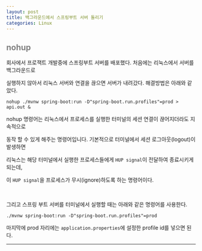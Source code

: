 ```yaml
---
layout: post
title: 백그라운드에서 스프링부트 서버 돌리기
categories: Linux
---
```


## <span style="color:gray">nohup</span>

회사에서 프로잭트 개발중에 스프링부트 서버를 배포했다. 처음에는 리눅스에서 서버를 백그라운드로 

실행하지 않아서 리눅스 서버와 연결을 끊으면 서버가 내려갔다. 해결방법은 아래와 같았다.

```Prompt
nohup ./mvnw spring-boot:run -D"spring-boot.run.profiles"=prod > api.out &
```

nohup 명령어는 리눅스에서 프로세스를 실행한 터미널의 세션 연결이 끊어지더라도 지속적으로 

동작 할 수 있게 해주는 명령어입니다. 기본적으로 터미널에서 세션 로그아웃(logout)이 발생하면

리눅스는 해당 터미널에서 실행한 프로세스들에게 `HUP signal`이 전달하여 종료시키게 되는데,

이 `HUP signal`을 프로세스가 무시(ignore)하도록 하는 명령어이다.

<br>

그리고 스프링 부트 서버를 터미널에서 실행할 때는 아래와 같은 명령어를 사용한다.

```prompt
./mvnw spring-boot:run -D"spring-boot.run.profiles"=prod
```

마지막에 prod 자리에는 `application.properties`에 설정한 profile id를 넣으면 된다.

---